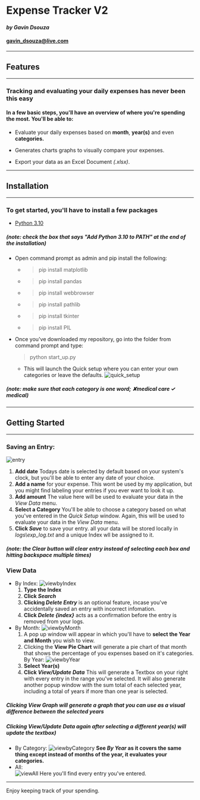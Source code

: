 # **Expense Tracker V2**

#### *by Gavin Dsouza*

#### gavin_dsouza@live.com

---

## **Features**

---

### Tracking and evaluating your daily expenses has never been this easy

#### In a few basic steps, you'll have an overview of where you're spending the most. You'll be able to:

* Evaluate your daily expenses based on **month**, **year(s)** and even **categories.**

* Generates charts graphs to visually compare your expenses.
  
* Export your data as an Excel Document *(.xlsx)*.

---

## **Installation**

---

### To get started, you'll have to install a few packages

* [Python 3.10](https://www.python.org/downloads/)

##### *(note: check the box that says "Add Python 3.10 to PATH" at the end of the installation)*

* Open command prompt as admin and pip install the following:
  * >pip install matplotlib
  * >pip install pandas
  * >pip install webbrowser
  * >pip install pathlib
  * >pip install tkinter
  * >pip install PIL
* Once you've downloaded my repository, go into the folder from command prompt and type:
  >python start_up.py
  * This will launch the Quick setup where you can enter your own categories or leave the defaults.
  ![quick_setup](images\quick_setup.png)

##### *(note: make sure that each category is one word; ✘medical care ✓ **medical**)*

---

## **Getting Started**

---

### **Saving an Entry:**

 ![entry](images\help\entry_index.png)

  1) **Add date** Todays date is selected by default based on your system's clock, but you'll be able to enter any date of your choice.
  2) **Add a name** for your expense. This wont be used by my application, but you might find labeling your entries if you ever want to look it up.
  3) **Add amount** The value here will be used to evaluate your data in the *View Data* menu.
  4) **Select a Category** You'll be able to choose a category based on what you've entered in the *Quick Setup* window. Again, this will be used to evaluate your data in the *View Data* menu.
  5) **Click *Save*** to save your entry. all your data will be stored locally in *logs\exp_log.txt* and a unique Index wll be assigned to it.

##### *(note: the ***Clear*** button will clear entry instead of selecting each box and hitting backspace multiple times)*

### **View Data**

* By Index:
 ![viewbyIndex](images\help\view_by_index.png)
  1) **Type the Index**
  2) **Click *Search***
  3) **Clicking *Delete Entry*** is an optional feature, incase you've accidentally saved an entry with incorrect infomation.
  4) **Click *Delete {index}*** acts as a confirmation before the entry is removed from your logs.
* By Month:
 ![viewbyMonth](images\help\view_by_month.png)
  1) A pop up window will appear in which you'll have to **select the Year and Month** you wish to view.
  2) Clicking the **View Pie Chart** will generate a pie chart of that month that shows the percentage of you expenses based on it's categories.
By Year:
 ![viewbyYear](images\help\view_by_year.png)
  1) **Select Year(s)**
  2) **Click *View/Update Data*** This will generate a Textbox on your right with every entry in the range you've selected. It will also generate another popup window with the sum total of each selected year, including a total of years if more than one year is selected.

##### ***Clicking *View Graph*** will generate a graph that you can use as a visual difference between the selected years*

##### ***Clicking *View/Update Data*** again after selecting a different year(s) will update the textbox)*

* By Category:
 ![viewbyCategory](images\help\view_by_category.png)
   **See *By Year* as it covers the same thing except instead of months of the year, it evaluates your categories.**
* All:  
 ![viewAll](images\help\view_all.png)
 Here you'll find every entry you've entered.

---
Enjoy keeping track of your spending.
